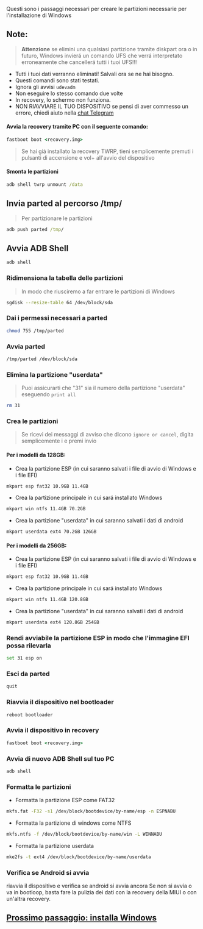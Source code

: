 Questi sono i passaggi necessari per creare le partizioni necessarie per l'installazione di Windows

## Note:
> **Attenzione** se elimini una qualsiasi partizione tramite diskpart ora o in futuro, Windows invierá un comando UFS che verrá interpretato erroneamente che cancellerá tutti i tuoi UFS!!!
- Tutti i tuoi dati verranno eliminati! Salvali ora se ne hai bisogno.
- Questi comandi sono stati testati.
- Ignora gli avvisi `udevadm` 
- Non eseguire lo stesso comando due volte
- In recovery, lo schermo non funziona.
- NON RIAVVIARE IL TUO DISPOSITIVO se pensi di aver commesso un errore, chiedi aiuto nella [chat Telegram](https://t.me/nabuwoa)

#### Avvia la recovery tramite PC con il seguente comando:
```cmd
fastboot boot <recovery.img>
```
> Se hai giá installato la recovery TWRP, tieni semplicemente premuti i pulsanti di accensione e vol+ all'avvio del dispositivo

#### Smonta le partizioni
```cmd
adb shell twrp unmount /data
```

## Invia parted al percorso /tmp/
> Per partizionare le partizioni
```cmd
adb push parted /tmp/
```

## Avvia ADB Shell
```cmd
adb shell
```

### Ridimensiona la tabella delle partizioni
> In modo che riusciremo a far entrare le partizioni di Windows
```sh
sgdisk --resize-table 64 /dev/block/sda
```

### Dai i permessi necessari a parted
```sh
chmod 755 /tmp/parted
```

### Avvia parted
```sh
/tmp/parted /dev/block/sda
```


### Elimina la partizione "userdata"
> Puoi assicurarti che "31" sia il numero della partizione "userdata" eseguendo
>  `print all`
```sh
rm 31
```

### Crea le partizioni
> Se ricevi dei messaggi di avviso che dicono `ignore or cancel`, digita semplicemente i e premi invio

#### Per i modelli da 128GB: 

- Crea la partizione ESP (in cui saranno salvati i file di avvio di Windows e i file EFI)
```sh
mkpart esp fat32 10.9GB 11.4GB
```

- Crea la partizione principale in cui sará installato Windows
```sh
mkpart win ntfs 11.4GB 70.2GB
```

- Crea la partizione "userdata" in cui saranno salvati i dati di android
```sh
mkpart userdata ext4 70.2GB 126GB
```

#### Per i modelli da 256GB:

- Crea la partizione ESP (in cui saranno salvati i file di avvio di Windows e i file EFI)
```sh
mkpart esp fat32 10.9GB 11.4GB
```

- Crea la partizione principale in cui sará installato Windows
```sh
mkpart win ntfs 11.4GB 120.8GB
```

- Crea la partizione "userdata" in cui saranno salvati i dati di android
```sh
mkpart userdata ext4 120.8GB 254GB
```


### Rendi avviabile la partizione ESP in modo che l'immagine EFI possa rilevarla
```sh
set 31 esp on
```

### Esci da parted
```sh
quit
```
### Riavvia il dispositivo nel bootloader
```sh
reboot bootloader
```

### Avvia il dispositivo in recovery
```cmd
fastboot boot <recovery.img>
```

### Avvia di nuovo ADB Shell sul tuo PC
```cmd
adb shell
```

### Formatta le partizioni
-  Formatta la partizione ESP come FAT32
```sh
mkfs.fat -F32 -s1 /dev/block/bootdevice/by-name/esp -n ESPNABU
```

-  Formatta la partizione di windows come NTFS
```sh
mkfs.ntfs -f /dev/block/bootdevice/by-name/win -L WINNABU
```

-  Formatta la partizione userdata
```sh
mke2fs -t ext4 /dev/block/bootdevice/by-name/userdata
```

### Verifica se Android si avvia 
riavvia il dispositivo e verifica se android si avvia ancora
Se non si avvia o va in bootloop, basta fare la pulizia dei dati con la recovery della MIUI o con un'altra recovery.

## [Prossimo passaggio: installa Windows](/guide/Italian/2-installazione-it.md)
